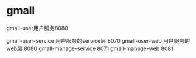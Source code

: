 # gmall

gmall-user用户服务8080

gmall-user-service 用户服务的service层  8070
gmall-user-web 用户服务的web层 8080
gmall-manage-service 8071
gmall-manage-web  8081